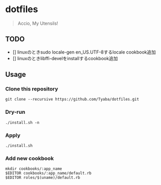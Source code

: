 # dotfiles
> Accio, My Utensils!

## TODO
- [] linuxのときsudo locale-gen en_US.UTF-8するlocale cookbook追加
- [] linuxのときlibffi-develをinstallするcookbook追加

## Usage
### Clone this repository
```shell
git clone --recursive https://github.com/Tyaba/dotfiles.git
```

### Dry-run
```shell
./install.sh -n
```

### Apply
```shell
./install.sh
```

### Add new cookbook
```shell
mkdir cookbooks/:app_name
$EDITOR cookbooks/:app_name/default.rb
$EDITOR roles/$(uname)/default.rb
```
